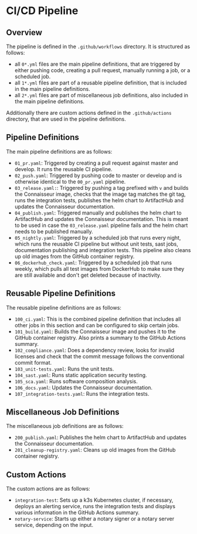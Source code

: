 # CI/CD Pipeline

## Overview

The pipeline is defined in the `.github/workflows` directory. It is structured as follows:

- all `0*.yml` files are the main pipeline definitions, that are triggered by either pushing code, creating a pull request, manually running a job, or a scheduled job.
- all `1*.yml` files are part of a reusable pipeline definition, that is included in the main pipeline definitions.
- all `2*.yml` files are part of miscellaneous job definitions, also included in the main pipeline definitions.

Additionally there are custom actions defined in the `.github/actions` directory, that are used in the pipeline definitions.

## Pipeline Definitions

The main pipeline definitions are as follows:

- `01_pr.yaml`: Triggered by creating a pull request against master and develop. It runs the reusable CI pipeline.
- `02_push.yaml`: Triggered by pushing code to master or develop and is otherwise identical to the `00_pr.yaml` pipeline.
- `03_release.yaml:`: Triggered by pushing a tag prefixed with `v` and builds the Connaisseur image, checks that the image tag matches the git tag, runs the integration tests, publishes the helm chart to ArtifactHub and updates the Connaisseur documentation.
- `04_publish.yaml`: Triggered manually and publishes the helm chart to ArtifactHub and updates the Connaisseur documentation. This is meant to be used in case the `03_release.yaml` pipeline fails and the helm chart needs to be published manually.
- `05_nightly.yaml`: Triggered by a scheduled job that runs every night, which runs the reusable CI pipeline but without unit tests, sast jobs, documentation publishing and integration tests. This pipeline also cleans up old images from the GitHub container registry.
- `06_dockerhub_check.yaml`: Triggered by a scheduled job that runs weekly, which pulls all test images from DockerHub to make sure they are still available and don't get deleted because of inactivity.

## Reusable Pipeline Definitions

The reusable pipeline definitions are as follows:

- `100_ci.yaml`: This is the combined pipeline definition that includes all other jobs in this section and can be configured to skip certain jobs.
- `101_build.yaml`: Builds the Connaisseur image and pushes it to the GitHub container registry. Also prints a summary to the GitHub Actions summary.
- `102_compliance.yaml`: Does a dependency review, looks for invalid licenses and check that the commit message follows the conventional commit format.
- `103_unit-tests.yaml`: Runs the unit tests.
- `104_sast.yaml`: Runs static application security testing.
- `105_sca.yaml`: Runs software composition analysis.
- `106_docs.yaml`: Updates the Connaisseur documentation.
- `107_integration-tests.yaml`: Runs the integration tests.

## Miscellaneous Job Definitions

The miscellaneous job definitions are as follows:

- `200_publish.yaml`: Publishes the helm chart to ArtifactHub and updates the Connaisseur documentation.
- `201_cleanup-registry.yaml`: Cleans up old images from the GitHub container registry.

## Custom Actions

The custom actions are as follows:

- `integration-test`: Sets up a k3s Kubernetes cluster, if necessary, deploys an alerting service, runs the integration tests and displays various information in the GitHub Actions summary.
- `notary-service`: Starts up either a notary signer or a notary server service, depending on the input.
